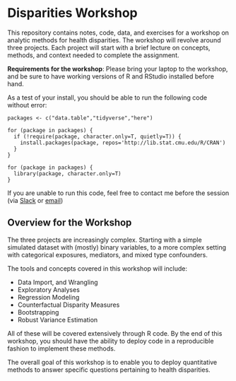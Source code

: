 # Disparities Workshop

This repository contains notes, code, data, and exercises for a workshop on analytic methods for health disparities. The workshop will revolve around three projects. Each project will start with a brief lecture on concepts, methods, and context needed to complete the assignment. 

**Requirements for the workshop**: Please bring your laptop to the workshop, and be sure to have working versions of R and RStudio installed before hand. 

As a test of your install, you should be able to run the following code without error:

```
packages <- c("data.table","tidyverse","here")

for (package in packages) {
  if (!require(package, character.only=T, quietly=T)) {
    install.packages(package, repos='http://lib.stat.cmu.edu/R/CRAN')
  }
}

for (package in packages) {
  library(package, character.only=T)
}
```

If you are unable to run this code, feel free to contact me before the session (via [Slack](https://join.slack.com/t/methodsforhea-ml54911/shared_invite/zt-1qyn4r0ti-KWA4mtj2jayIXkIEm5Cjwg) or [email](mailto:ashley.naimi@emory.edu))

## Overview for the Workshop

The three projects are increasingly complex. Starting with a simple simulated dataset with (mostly) binary variables, to a more complex setting with categorical exposures, mediators, and mixed type confounders. 

The tools and concepts covered in this workshop will include:

  - Data Import, and Wrangling
  - Exploratory Analyses
  - Regression Modeling
  - Counterfactual Disparity Measures
  - Bootstrapping
  - Robust Variance Estimation

All of these will be covered extensively through R code. By the end of this workshop, you should have the ability to deploy code in a reproducible fashion to implement these methods. 

The overall goal of this workshop is to enable you to deploy quantitative methods to answer specific questions pertaining to health disparities.